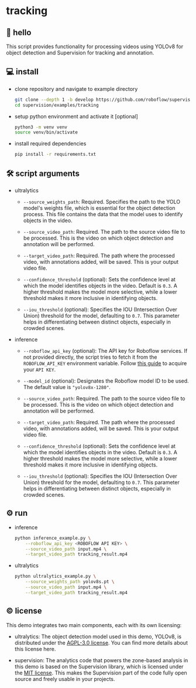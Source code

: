 # tracking

## 👋 hello

This script provides functionality for processing videos using YOLOv8 for object
detection and Supervision for tracking and annotation.

## 💻 install

- clone repository and navigate to example directory

    ```bash
    git clone --depth 1 -b develop https://github.com/roboflow/supervision.git
    cd supervision/examples/tracking
    ```

- setup python environment and activate it \[optional\]

    ```bash
    python3 -m venv venv
    source venv/bin/activate
    ```

- install required dependencies

    ```bash
    pip install -r requirements.txt
    ```

## 🛠️ script arguments

- ultralytics

    - `--source_weights_path`: Required. Specifies the path to the YOLO model's weights
        file, which is essential for the object detection process. This file contains the data
        that the model uses to identify objects in the video.

    - `--source_video_path`: Required. The path to the source video file to be processed.
        This is the video on which object detection and annotation will be performed.

    - `--target_video_path`: Required. The path where the processed video, with annotations
        added, will be saved. This is your output video file.

    - `--confidence_threshold` (optional): Sets the confidence level at which the model
        identifies objects in the video. Default is `0.3`. A higher threshold makes the model
        more selective, while a lower threshold makes it more inclusive in identifying objects.

    - `--iou_threshold` (optional): Specifies the IOU (Intersection Over Union) threshold
        for the model, defaulting to `0.7`. This parameter helps in differentiating between
        distinct objects, especially in crowded scenes.

- inference

    - `--roboflow_api_key` (optional): The API key for Roboflow services. If not provided
        directly, the script tries to fetch it from the `ROBOFLOW_API_KEY` environment
        variable. Follow [this guide](https://docs.roboflow.com/api-reference/authentication#retrieve-an-api-key)
        to acquire your `API KEY`.

    - `--model_id` (optional): Designates the Roboflow model ID to be used. The default
        value is `"yolov8x-1280"`.

    - `--source_video_path`: Required. The path to the source video file to be processed.
        This is the video on which object detection and annotation will be performed.

    - `--target_video_path`: Required. The path where the processed video, with annotations
        added, will be saved. This is your output video file.

    - `--confidence_threshold` (optional): Sets the confidence level at which the model
        identifies objects in the video. Default is `0.3`. A higher threshold makes the model
        more selective, while a lower threshold makes it more inclusive in identifying objects.

    - `--iou_threshold` (optional): Specifies the IOU (Intersection Over Union) threshold
        for the model, defaulting to `0.7`. This parameter helps in differentiating between
        distinct objects, especially in crowded scenes.

## ⚙️ run

- inference

    ```bash
    python inference_example.py \
        --roboflow_api_key <ROBOFLOW API KEY> \
        --source_video_path input.mp4 \
        --target_video_path tracking_result.mp4
    ```

- ultralytics

    ```bash
    python ultralytics_example.py \
        --source_weights_path yolov8s.pt \
        --source_video_path input.mp4 \
        --target_video_path tracking_result.mp4
    ```

## © license

This demo integrates two main components, each with its own licensing:

- ultralytics: The object detection model used in this demo, YOLOv8, is distributed
    under the [AGPL-3.0 license](https://github.com/ultralytics/ultralytics/blob/main/LICENSE).
    You can find more details about this license here.

- supervision: The analytics code that powers the zone-based analysis in this demo is
    based on the Supervision library, which is licensed under the
    [MIT license](https://github.com/roboflow/supervision/blob/develop/LICENSE.md). This
    makes the Supervision part of the code fully open source and freely usable in your
    projects.
